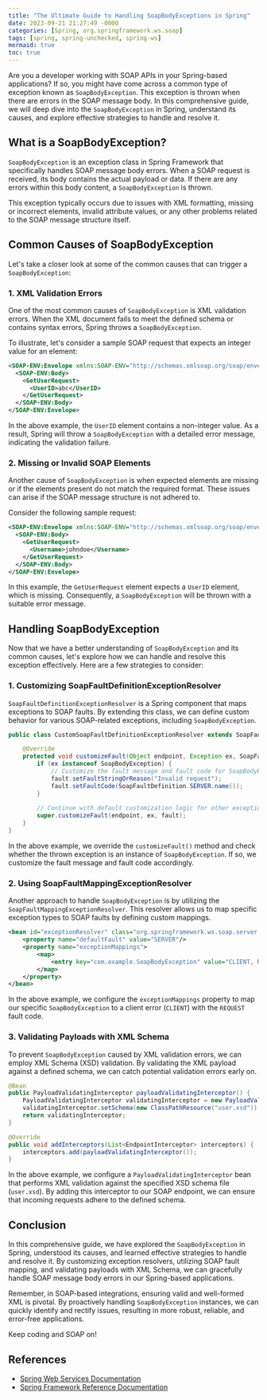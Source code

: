 ```yaml
---
title: "The Ultimate Guide to Handling SoapBodyExceptions in Spring"
date: 2023-09-21 21:27:49 -0000
categories: [Spring, org.springframework.ws.soap]
tags: [spring, spring-unchecked, spring-ws]
mermaid: true
toc: true
---
```



Are you a developer working with SOAP APIs in your Spring-based applications? If so, you might have come across a common type of exception known as `SoapBodyException`. This exception is thrown when there are errors in the SOAP message body. In this comprehensive guide, we will deep dive into the `SoapBodyException` in Spring, understand its causes, and explore effective strategies to handle and resolve it.

## What is a SoapBodyException?

`SoapBodyException` is an exception class in Spring Framework that specifically handles SOAP message body errors. When a SOAP request is received, its body contains the actual payload or data. If there are any errors within this body content, a `SoapBodyException` is thrown.

This exception typically occurs due to issues with XML formatting, missing or incorrect elements, invalid attribute values, or any other problems related to the SOAP message structure itself.

## Common Causes of SoapBodyException

Let's take a closer look at some of the common causes that can trigger a `SoapBodyException`:

### 1. XML Validation Errors

One of the most common causes of `SoapBodyException` is XML validation errors. When the XML document fails to meet the defined schema or contains syntax errors, Spring throws a `SoapBodyException`.

To illustrate, let's consider a sample SOAP request that expects an integer value for an element:

```xml
<SOAP-ENV:Envelope xmlns:SOAP-ENV="http://schemas.xmlsoap.org/soap/envelope/">
  <SOAP-ENV:Body>
    <GetUserRequest>
      <UserID>abc</UserID>
    </GetUserRequest>
  </SOAP-ENV:Body>
</SOAP-ENV:Envelope>
```

In the above example, the `UserID` element contains a non-integer value. As a result, Spring will throw a `SoapBodyException` with a detailed error message, indicating the validation failure.

### 2. Missing or Invalid SOAP Elements

Another cause of `SoapBodyException` is when expected elements are missing or if the elements present do not match the required format. These issues can arise if the SOAP message structure is not adhered to.

Consider the following sample request:

```xml
<SOAP-ENV:Envelope xmlns:SOAP-ENV="http://schemas.xmlsoap.org/soap/envelope/">
  <SOAP-ENV:Body>
    <GetUserRequest>
      <Username>johndoe</Username>
    </GetUserRequest>
  </SOAP-ENV:Body>
</SOAP-ENV:Envelope>
```

In this example, the `GetUserRequest` element expects a `UserID` element, which is missing. Consequently, a `SoapBodyException` will be thrown with a suitable error message.

## Handling SoapBodyException

Now that we have a better understanding of `SoapBodyException` and its common causes, let's explore how we can handle and resolve this exception effectively. Here are a few strategies to consider:

### 1. Customizing SoapFaultDefinitionExceptionResolver

`SoapFaultDefinitionExceptionResolver` is a Spring component that maps exceptions to SOAP faults. By extending this class, we can define custom behavior for various SOAP-related exceptions, including `SoapBodyException`.

```java
public class CustomSoapFaultDefinitionExceptionResolver extends SoapFaultDefinitionExceptionResolver {

    @Override
    protected void customizeFault(Object endpoint, Exception ex, SoapFault fault) {
        if (ex instanceof SoapBodyException) {
            // Customize the fault message and fault code for SoapBodyException
            fault.setFaultStringOrReason("Invalid request");
            fault.setFaultCode(SoapFaultDefinition.SERVER.name());
        }
        
        // Continue with default customization logic for other exceptions
        super.customizeFault(endpoint, ex, fault);
    }
}
```

In the above example, we override the `customizeFault()` method and check whether the thrown exception is an instance of `SoapBodyException`. If so, we customize the fault message and fault code accordingly.

### 2. Using SoapFaultMappingExceptionResolver

Another approach to handle `SoapBodyException` is by utilizing the `SoapFaultMappingExceptionResolver`. This resolver allows us to map specific exception types to SOAP faults by defining custom mappings.

```xml
<bean id="exceptionResolver" class="org.springframework.ws.soap.server.endpoint.SoapFaultMappingExceptionResolver">
    <property name="defaultFault" value="SERVER"/>
    <property name="exceptionMappings">
        <map>
            <entry key="com.example.SoapBodyException" value="CLIENT, REQUEST"/>
        </map>
    </property>
</bean>
```

In the above example, we configure the `exceptionMappings` property to map our specific `SoapBodyException` to a client error (`CLIENT`) with the `REQUEST` fault code.

### 3. Validating Payloads with XML Schema

To prevent `SoapBodyException` caused by XML validation errors, we can employ XML Schema (XSD) validation. By validating the XML payload against a defined schema, we can catch potential validation errors early on.

```java
@Bean
public PayloadValidatingInterceptor payloadValidatingInterceptor() {
    PayloadValidatingInterceptor validatingInterceptor = new PayloadValidatingInterceptor();
    validatingInterceptor.setSchema(new ClassPathResource("user.xsd"));
    return validatingInterceptor;
}

@Override
public void addInterceptors(List<EndpointInterceptor> interceptors) {
    interceptors.add(payloadValidatingInterceptor());
}
```

In the above example, we configure a `PayloadValidatingInterceptor` bean that performs XML validation against the specified XSD schema file (`user.xsd`). By adding this interceptor to our SOAP endpoint, we can ensure that incoming requests adhere to the defined schema.

## Conclusion

In this comprehensive guide, we have explored the `SoapBodyException` in Spring, understood its causes, and learned effective strategies to handle and resolve it. By customizing exception resolvers, utilizing SOAP fault mapping, and validating payloads with XML Schema, we can gracefully handle SOAP message body errors in our Spring-based applications.

Remember, in SOAP-based integrations, ensuring valid and well-formed XML is pivotal. By proactively handling `SoapBodyException` instances, we can quickly identify and rectify issues, resulting in more robust, reliable, and error-free applications.

Keep coding and SOAP on!

## References

- [Spring Web Services Documentation](https://docs.spring.io/spring-ws/docs/current/reference/)
- [Spring Framework Reference Documentation](https://docs.spring.io/spring-framework/docs/current/reference/)
